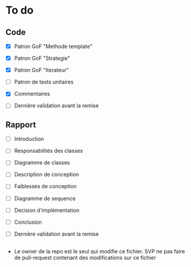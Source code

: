 # To do

## Code

- [X] Patron GoF "Methode template"
- [X] Patron GoF "Strategie"
- [X] Patron GoF "Iterateur"
- [ ] Patron de tests unitaires
- [X] Commentaires
- [ ] Dernière validation avant la remise




## Rapport

- [ ] Introduction
- [ ] Responsabilités des classes
- [ ] Diagramme de classes
- [ ] Description de conception
- [ ] Faiblesses de conception
- [ ] Diagramme de sequence
- [ ] Decision d'implémentation
- [ ] Conclusion
- [ ] Dernière validation avant la remise



##  

- Le owner de la repo est le seul qui modifie ce fichier. SVP ne pas faire de pull-request contenant des modifications sur ce fichier

